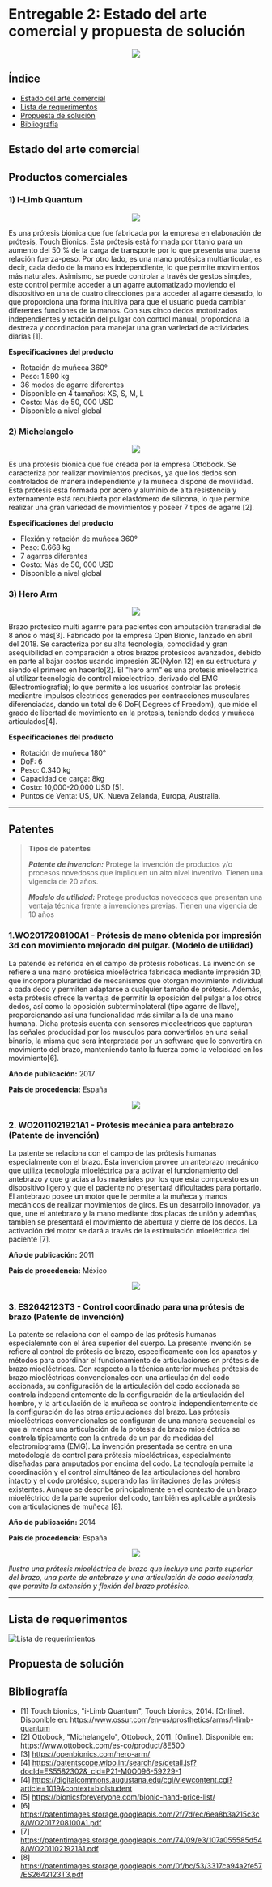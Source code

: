 # Entregable 2: Estado del arte comercial y propuesta de solución

<p align="center">
  <img src="https://wwwhatsnew.com/wp-content/uploads/2019/04/sshot-55-730x301.jpg">
</p>

## Índice
- [Estado del arte comercial](https://github.com/micaelaacc/Proyecto_FunBio/blob/main/Entregables/E2.md#estado-del-arte-comercial)
- [Lista de requerimentos](https://github.com/micaelaacc/Proyecto_FunBio/blob/main/Entregables/E2.md#lista-de-requerimentos)
- [Propuesta de solución](https://github.com/micaelaacc/Proyecto_FunBio/blob/main/Entregables/E2.md#propuesta-de-soluci%C3%B3n)
- [Bibliografía](https://github.com/micaelaacc/Proyecto_FunBio/blob/main/Entregables/E2.md#bibliograf%C3%ADa)

## Estado del arte comercial
## Productos comerciales
### 1) I-Limb Quantum

<p align="center">
  <img src="https://github.com/micaelaacc/Proyecto_FunBio/blob/24e5453e28b5e904f19dd3735a307d848b4e9361/Im%C3%A1genes/I-LimbQuantum.jpg">
</p>

Es una prótesis biónica que fue fabricada por la empresa en elaboración de prótesis, Touch Bionics.
Esta prótesis está formada por titanio para un aumento del 50 % de la carga de transporte por lo que presenta una buena relación fuerza-peso. Por otro lado, es una mano protésica multiarticular, es decir, cada dedo de la mano es independiente, lo que permite movimientos más naturales. Asimismo, se puede controlar a través de gestos simples, este control permite acceder a un agarre automatizado moviendo el dispositivo en una de cuatro direcciones para acceder al agarre deseado, lo que proporciona una forma intuitiva para que el usuario pueda cambiar diferentes funciones de la manos.
Con sus cinco dedos motorizados independientes y rotación del pulgar con control manual, proporciona la destreza y coordinación para manejar una gran variedad de actividades diarias [1].

**Especificaciones del producto**
- Rotación de muñeca 360°
- Peso: 1.590 kg
- 36 modos de agarre diferentes
- Disponible en 4 tamaños: XS, S, M, L
- Costo: Más de 50, 000 USD
- Disponible a  nivel global


### 2) Michelangelo

<p align="center">
  <img src="https://github.com/micaelaacc/Proyecto_FunBio/blob/1502f2bff417653dbed79385d7587594f365ecbe/Im%C3%A1genes/Michelangelo.jpg">
</p>

Es una protesis biónica que fue creada por la empresa Ottobook. Se caracteriza por realizar movimientos precisos, ya que los dedos son controlados de manera independiente y la muñeca dispone de movilidad. Esta prótesis está formada por acero y aluminio de alta resistencia y externamente está recubierta por elastómero de silicona, lo que permite realizar una gran variedad de movimientos y poseer 7 tipos de agarre [2].

**Especificaciones del producto**
- Flexión y rotación de muñeca 360°
- Peso: 0.668 kg
- 7 agarres diferentes
- Costo: Más de 50, 000 USD
- Disponible a nivel global


### 3) Hero Arm
<p align="center">
  <img src="https://github.com/micaelaacc/Proyecto_FunBio/blob/5d5bfe2a7dafd512df1f4e4d7fb34b71a8fc7197/Im%C3%A1genes/HeroArm.jpg">
</p>

Brazo protesico multi agarrre  para pacientes con amputación transradial de 8 años o más[3]. Fabricado por la empresa Open Bionic, lanzado en abril del 2018. Se caracteriza por su alta tecnologia, comodidad y gran asequibilidad en comparación a otros brazos protesicos avanzados, debido en parte al bajar costos usando impresión 3D(Nylon 12) en su estructura y siendo el primero en hacerlo[2]. El "hero arm" es una protesis mioelectrica al utilizar tecnologia de control mioelectrico, derivado del EMG (Electromiografia); lo que permite a los usuarios controlar las protesis mediantre impulsos electricos generados por contracciones musculares diferenciadas, dando un total de 6 DoF( Degrees of Freedom), que mide el grado de libertad de movimiento en la protesis, teniendo dedos y muñeca articulados[4].


**Especificaciones del producto**
- Rotación de muñeca 180°
- DoF: 6 
- Peso: 0.340 kg
- Capacidad de carga: 8kg
- Costo: 10,000-20,000 USD [5].
- Puntos de Venta: US, UK, Nueva Zelanda, Europa, Australia.


---
## Patentes
> **Tipos de patentes**
> 
> ***Patente de invencion:*** Protege la invención de productos y/o procesos novedosos que impliquen un alto nivel inventivo. Tienen una vigencia de 20 años.
> 
> ***Modelo de utilidad:*** Protege productos novedosos que presentan una ventaja técnica frente a invenciones previas. Tienen una vigencia de 10 años

### 1.WO2017208100A1 - Prótesis de mano obtenida por impresión 3d con movimiento mejorado del pulgar. (Modelo de utilidad)

La patende es referida en el campo de prótesis robóticas. La invención se refiere a una mano protésica mioeléctrica fabricada mediante impresión 3D, que incorpora pluraridad de mecanismos que otorgan movimiento individual a cada dedo y permiten adaptarse a cualquier tamaño de prótesis. Además, esta prótesis ofrece la ventaja de permitir la oposición del pulgar a los otros dedos, así como la oposición subterminolateral (tipo agarre de llave), proporcionando así una funcionalidad más similar a la de una mano humana. Dicha protesis cuenta con sensores mioelectricos que capturan las señales producidad por los musculos para convertirlos en una señal binario, la misma que sera interpretada por un software que lo convertira en movimiento del brazo, manteniendo tanto la fuerza como la velocidad en los movimiento[6].

**Año de publicación:** 2017

**País de procedencia:** España

<p align="center">
  <img src="https://github.com/micaelaacc/Proyecto_FunBio/blob/94715e51deb2089440231fb4001d953096072975/Im%C3%A1genes/ProtesisPulgarMejorado.png">
</p>

### 2. WO2011021921A1 - Prótesis mecánica para antebrazo (Patente de invención)

La patente se relaciona con el campo de las prótesis humanas especialmente con el brazo. Esta invención provee un antebrazo mecánico que utiliza tecnología mioeléctrica para activar el funcionamiento del antebrazo y que gracias a los materiales por los que esta compuesto es un dispositivo ligero y que el paciente no presentará dificultades para portarlo. El antebrazo posee un motor que le permite a la muñeca y manos mecánicos de realizar movimientos de giros. Es un desarrollo innovador, ya que, une el antebrazo y la mano mediante dos placas de unión y ademñas, tambien se presentará el movimiento de abertura y cierre de los dedos. La activación del motor se dará a través de la estimulación mioeléctrica del paciente [7].

**Año de publicación:** 2011

**País de procedencia:** México

<p align="center">
  <img src="https://github.com/micaelaacc/Proyecto_FunBio/blob/main/Im%C3%A1genes/Pr%C3%B3tesis%20mec%C3%A1nica%20para%20antebrazo.png">
</p>

### 3. ES2642123T3 - Control coordinado para una prótesis de brazo (Patente de invención)

La patente se relaciona con el campo de las prótesis humanas especialemnte con el área superior del cuerpo. La presente invención se refiere al control de prótesis de brazo, especificamente con los aparatos y métodos para coordinar el funcionamiento de articulaciones en prótesis de brazo mioeléctricas. Con respecto a la técnica anterior muchas prótesis de brazo mioeléctricas convencionales con una articulación del codo accionada, su configuración de la articulación del codo accionada se controla independientemente de la configuración de la articulación del hombro, y la articulación de la muñeca se controla independientemente de la configuración de las otras articulaciones del brazo. Las prótesis mioeléctricas convencionales se configuran de una manera secuencial es que al menos una articulación de la prótesis de brazo mioeléctrica se controla típicamente con la entrada de un par de medidas del electromiograma (EMG). La invención presentada se centra en una metodología de control para prótesis mioeléctricas, especialmente diseñadas para amputados por encima del codo. La tecnología permite la coordinación y el control simultáneo de las articulaciones del hombro intacto y el codo protésico, superando las limitaciones de las prótesis existentes. Aunque se describe principalmente en el contexto de un brazo mioeléctrico de la parte superior del codo, también es aplicable a prótesis con articulaciones de muñeca [8].

**Año de publicación:** 2014

**País de procedencia:** España

<p align="center">
  <img src="https://github.com/micaelaacc/Proyecto_FunBio/blob/main/Im%C3%A1genes/brazo%20prot%C3%A9sico.png">
</p>

*Ilustra una prótesis mioeléctrica de brazo que incluye una parte superior del brazo, una parte de antebrazo y una articulación de codo accionada, que permite la extensión y flexión del brazo protésico.*

---

## Lista de requerimentos
![Lista de requerimientos](https://github.com/micaelaacc/Proyecto_FunBio/blob/f9792616e3850a42a80b0289ab9fc7b2d7d4a2af/Im%C3%A1genes/ListaDeRequerimientos.png)

## Propuesta de solución

## Bibliografía
- [1] Touch bionics, "i-Limb Quantum", Touch bionics, 2014. [Online]. Disponible en: https://www.ossur.com/en-us/prosthetics/arms/i-limb-quantum
- [2] Ottobock, "Michelangelo", Ottobock, 2011. [Online]. Disponible en: https://www.ottobock.com/es-co/product/8E500
- [3] https://openbionics.com/hero-arm/
- [4] https://patentscope.wipo.int/search/es/detail.jsf?docId=ES5582302&_cid=P21-M0O096-59229-1
- [4] https://digitalcommons.augustana.edu/cgi/viewcontent.cgi?article=1019&context=biolstudent
- [5] https://bionicsforeveryone.com/bionic-hand-price-list/
- [6] https://patentimages.storage.googleapis.com/2f/7d/ec/6ea8b3a215c3c8/WO2017208100A1.pdf
- [7] https://patentimages.storage.googleapis.com/74/09/e3/107a055585d548/WO2011021921A1.pdf
- [8] https://patentimages.storage.googleapis.com/0f/bc/53/3317ca94a2fe57/ES2642123T3.pdf

  

